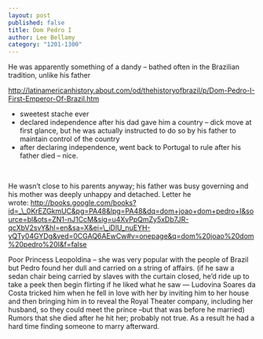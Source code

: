 ```yaml
---
layout: post
published: false
title: Dom Pedro I
author: Lee Bellamy
category: "1201-1300"
---
```


He was apparently something of a dandy &#8211; bathed often in the Brazilian tradition, unlike his father

http://latinamericanhistory.about.com/od/thehistoryofbrazil/p/Dom-Pedro-I-First-Emperor-Of-Brazil.htm

- sweetest stache ever  
- declared independence after his dad gave him a country &#8211; dick move at first glance, but he was actually instructed to do so by his father to maintain control of the country  
- after declaring independence, went back to Portugal to rule after his father died &#8211; nice.

&nbsp;

He wasn&#8217;t close to his parents anyway; his father was busy governing and his mother was deeply unhappy and detached. Letter he wrote: http://books.google.com/books?id=_\_0KrEZGkmUC&pg=PA48&lpg=PA48&dq=dom+joao+dom+pedro+I&source=bl&ots=ZN1-nJ1CcM&sig=u4XvPpQmZy5xDb7JR-qcXbV2svY&hl=en&sa=X&ei=\_iDlU_nuEYH-yQTy04GYDg&ved=0CGAQ6AEwCw#v=onepage&q=dom%20joao%20dom%20pedro%20I&f=false

Poor Princess Leopoldina &#8211; she was very popular with the people of Brazil but Pedro found her dull and carried on a string of affairs. (if he saw a sedan chair being carried by slaves with the curtain closed, he&#8217;d ride up to take a peek then begin flirting if he liked what he saw &#8212; Ludovina Soares da Costa tricked him when he fell in love with her by inviting him to her house and then bringing him in to reveal the Royal Theater company, including her husband, so they could meet the prince &#8211;but that was before he married) Rumors that she died after he hit her; probably not true. As a result he had a hard time finding someone to marry afterward.